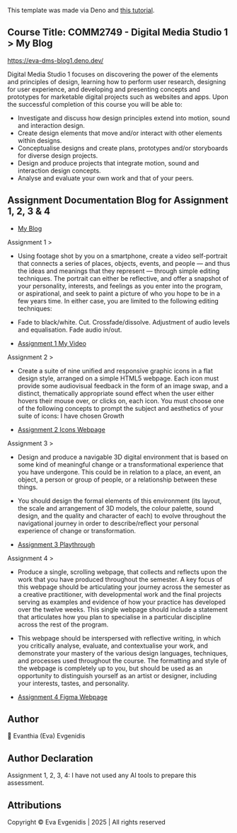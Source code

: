 This template was made via Deno and [this tutorial](https://deno.com/blog/build-a-blog-with-fresh).

## Course Title: COMM2749 - Digital Media Studio 1 > My Blog
https://eva-dms-blog1.deno.dev/

<p align="left">Digital Media Studio 1 focuses on discovering the power of the elements and principles of design, learning how to perform user research, designing for user experience, and developing and presenting concepts and prototypes for marketable digital projects such as websites and apps. 
Upon the successful completion of this course you will be able to:

- Investigate and discuss how design principles extend into motion, sound and interaction design.
- Create design elements that move and/or interact with other elements within designs.
- Conceptualise designs and create plans, prototypes and/or storyboards for diverse design projects.
- Design and produce projects that integrate motion, sound and interaction design concepts.
- Analyse and evaluate your own work and that of your peers. </p>

## Assignment Documentation Blog for Assignment 1, 2, 3 & 4
- [My Blog](https://eva-dms-blog1.deno.dev/)

<p align="left"> Assignment 1 >

- Using footage shot by you on a smartphone, create a video self-portrait that connects a series of places, objects, events, and people — and thus the ideas and meanings that they represent — through simple editing techniques. The portrait can either be reflective, and offer a snapshot of your personality, interests, and feelings as you enter into the program, or aspirational, and seek to paint a picture of who you hope to be in a few years time. In either case, you are limited to the following editing techniques:

- Fade to black/white. Cut. Crossfade/dissolve. Adjustment of audio levels and equalisation. Fade audio in/out.</p>


- [Assignment 1 My Video](https://www.youtube.com/watch?v=6i2-CHX3I-A)

<p align="left"> Assignment 2 >
  
- Create a suite of nine unified and responsive graphic icons in a flat design style, arranged on a simple HTML5 webpage. Each icon must provide some audiovisual feedback in the form of an image swap, and a distinct, thematically appropriate sound effect when the user either hovers their mouse over, or clicks on, each icon. You must choose one of the following concepts to prompt the subject and aesthetics of your suite of icons: I have chosen Growth</p>

- [Assignment 2 Icons Webpage](https://eva-dms1-icons.deno.dev/)

<p align="left"> Assignment 3 >
  
- Design and produce a navigable 3D digital environment that is based on some kind of meaningful change or a transformational experience that you have undergone. This could be in relation to a place, an event, an object, a person or group of people, or a relationship between these things.

- You should design the formal elements of this environment (its layout, the scale and arrangement of 3D models, the colour palette, sound design, and the quality and character of each) to evolve throughout the navigational journey in order to describe/reflect your personal experience of change or transformation.</p>

- [Assignment 3 Playthrough](https://www.youtube.com/watch?v=qyhbUdwy32Q)

<p align="left"> Assignment 4 >
  
- Produce a single, scrolling webpage, that collects and reflects upon the work that you have produced throughout the semester. A key focus of this webpage should be articulating your journey across the semester as a creative practitioner, with developmental work and the final projects serving as examples and evidence of how your practice has developed over the twelve weeks. This single webpage should include a statement that articulates how you plan to specialise in a particular discipline across the rest of the program. 

- This webpage should be interspersed with reflective writing, in which you critically analyse, evaluate, and contextualise your work, and demonstrate your mastery of the various design languages, techniques, and processes used throughout the course. The formatting and style of the webpage is completely up to you, but should be used as an opportunity to distinguish yourself as an artist or designer, including your interests, tastes, and personality.</p>

- [Assignment 4 Figma Webpage](https://www.figma.com/proto/t7zNg4mjpPLmI7qNdeqt0M/Eva-s-Final-Portfolio?page-id=65%3A41&node-id=65-42&viewport=1507%2C305%2C0.91&t=qpzaI0sBpS5QljCA-1&scaling=scale-down&content-scaling=fixed&starting-point-node-id=65%3A42)

## Author

<p align="left">🌸 Evanthia (Eva) Evgenidis</p>

## Author Declaration

<p align="left"> Assignment 1, 2, 3, 4: I have not used any AI tools to prepare this assessment.</p>

## Attributions

<p align="left"> Copyright © Eva Evgenidis | 2025 | All rights reserved <span id="datee"></span> </p>
